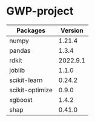 # GWP-project

     
| Packages        | Version   |
| --------------- | --------- |
| numpy           | 1.21.4    |
| pandas          | 1.3.4     |
| rdkit           | 2022.9.1  |
| joblib          | 1.1.0     |
| scikit-learn    | 0.24.2    |
| scikit-optimize | 0.9.0     |
| xgboost         | 1.4.2     |
| shap            | 0.41.0    |
               
          
